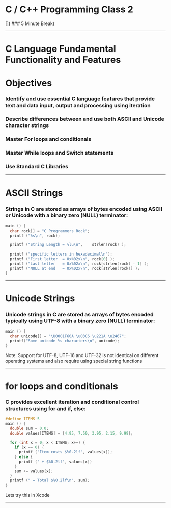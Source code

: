 # C / C++ Programming Class 2

[]( ### 5 Minute Break)

---
# C Language Fundamental Functionality and Features

# Objectives

### Identify and use essential C language features that provide text and data input, output and processing using iteration
### Describe differences between and use both ASCII and Unicode character strings
### Master For loops and conditionals
### Master While loops and Switch statements
### Use Standard C Libraries
---
# ASCII Strings
### Strings in C are stored as arrays of bytes encoded using ASCII or Unicode with a binary zero (NULL) terminator:
```c
main () {
  char rock[] = "C Programmers Rock";  
  printf ("%s\n", rock);

  printf ("String Length = %lu\n",    strlen(rock) );
    
  printf ("specific letters in hexadecimal\n");
  printf ("First letter  = 0x%02x\n", rock[0] );
  printf ("Last letter   = 0x%02x\n", rock[strlen(rock) - 1] );
  printf ("NULL at end   = 0x%02x\n", rock[strlen(rock)] );
}
```
<script src="//repl.it/embed/IpS6/1.js"></script>

---
# Unicode Strings
### Unicode strings in C are stored as arrays of bytes encoded typically using UTF-8 with a binary zero (NULL) terminator:
```c
main () {
  char unicode[] = "\U0001F60A \u03C6 \u221A \u2467";
  printf("Some unicode %s characters\n", unicode);
}
```
<script src="//repl.it/embed/IpTg/2.js"></script>

Note: Support for UTF-8, UTF-16 and UTF-32 is not identical on different operating systems and also require using special string functions

---
# for loops and conditionals
### C provides excellent iteration and conditional control structures using for and if, else:
```c
#define ITEMS 5
main () {
  double sum = 0.0;
  double values[ITEMS] = {4.95, 7.50, 3.95, 2.15, 9.99};
 
  for (int x = 0; x < ITEMS; x++) {
    if (x == 0) {
      printf ("Item costs $%0.2lf", values[x]);
    } else {
      printf (" + $%0.2lf", values[x])
    }
    sum += values[x];
  }
  printf (" = Total $%0.2lf\n", sum);
}
```
<script src="//repl.it/embed/IpUE/1.js"></script>

Lets try this in Xcode

---
